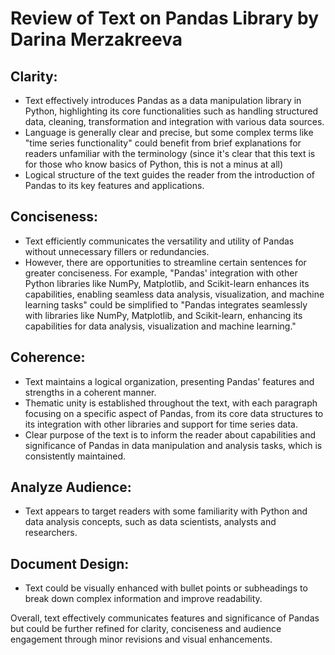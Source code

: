 # Review of Text on Pandas Library by Darina Merzakreeva

## Clarity:
- Text effectively introduces Pandas as a data manipulation library in Python, highlighting its core functionalities such as handling structured data, cleaning, transformation and integration with various data sources.
- Language is generally clear and precise, but some complex terms like "time series functionality" could benefit from brief explanations for readers unfamiliar with the terminology (since it's clear that this text is for those who know basics of Python, this is not a minus at all)
- Logical structure of the text guides the reader from the introduction of Pandas to its key features and applications.

## Conciseness:
- Text efficiently communicates the versatility and utility of Pandas without unnecessary fillers or redundancies.
- However, there are opportunities to streamline certain sentences for greater conciseness. For example, "Pandas' integration with other Python libraries like NumPy, Matplotlib, and Scikit-learn enhances its capabilities, enabling seamless data analysis, visualization, and machine learning tasks" could be simplified to "Pandas integrates seamlessly with libraries like NumPy, Matplotlib, and Scikit-learn, enhancing its capabilities for data analysis, visualization and machine learning."

## Coherence:
- Text maintains a logical organization, presenting Pandas' features and strengths in a coherent manner.
- Thematic unity is established throughout the text, with each paragraph focusing on a specific aspect of Pandas, from its core data structures to its integration with other libraries and support for time series data.
- Clear purpose of the text is to inform the reader about capabilities and significance of Pandas in data manipulation and analysis tasks, which is consistently maintained.

## Analyze Audience:
- Text appears to target readers with some familiarity with Python and data analysis concepts, such as data scientists, analysts and researchers.

## Document Design:
- Text could be visually enhanced with bullet points or subheadings to break down complex information and improve readability.

Overall, text effectively communicates features and significance of Pandas but could be further refined for clarity, conciseness and audience engagement through minor revisions and visual enhancements.
